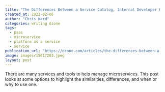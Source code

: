 ```yaml
---
title: "The Differences Between a Service Catalog, Internal Developer Platform, and..."
created_at: 2022-02-06
author: "Chris Ward"
categories: writing dzone
tags: 
  - paas
  - microservice
  - platform as a service
  - service
publication_url: "https://dzone.com/articles/the-differences-between-a-service-catalog-internal"
image: images/15617203.jpeg
layout: post
---
```

There are many services and tools to help manage microservices. This post looks at some options to highlight the similarities, differences, and when or why to use one.

